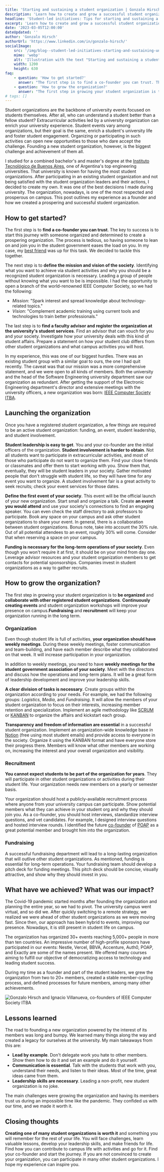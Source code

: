 ```yaml
---
title: 'Starting and sustaining a student organization | Gonzalo Hirsch'
description: 'Learn how to create and grow a successful student organization. Find a co-founder, define a mission and vision, and launch your organization with funding and student involvement.'
headline: 'Student-led initiatives: Tips for starting and sustaining a university organization'
excerpt: 'Learn how to create and grow a successful student organization. Find a co-founder, define a mission and vision, and launch your organization with funding and student involvement.'
date: '2023-03-05T12:00:00'
dateUpdated: ''
author: 'Gonzalo Hirsch'
authorUrl: 'https://www.linkedin.com/in/gonzalo-hirsch/'
socialImage:
    src: '/img/blog--student-led-initiatives-starting-and-sustaining-university-organizations.webp'
    mime: 'webp'
    alt: 'Illustration with the text "Starting and sustaining a student organization"'
    width: 1200
    height: 630
faq:
    - question: 'How to get started?'
      answer: "The first step is to find a co-founder you can trust. The key to success is to start this journey with someone organized and determined to create a prospering organization. The next step is to define the mission and vision of the society. Identifying what you want to achieve via student activities and why you should be a recognized student organization is necessary. The last step is to find a faculty advisor and register the organization at the university's student services. Find an advisor that can vouch for you and your society. Investigate how your university deals with this kind of student affairs. Prepare a statement on how your student club differs from other student organizations and what campus activities you will host."
    - question: 'How to grow the organization?'
      answer: "The first step in growing your student organization is to be organized and collaborate with other registered student organizations. Continuously creating events and student organization workshops will improve your presence on campus. Fundraising and recruitment will keep your organization running in the long term."
# tags: []
---
```


Student organizations are the backbone of university events focused on students themselves. After all, who can understand a student better than a fellow student? Extracurricular activities led by a university organization can enrich your university experience. Student events vary among organizations, but their goal is the same, enrich a student's university life and foster student engagement. Organizing or participating in such activities can open new opportunities to those who dare accept the challenge. Founding a new student organization, however, is the biggest challenge and achievement of them all.

I studied for a combined bachelor's and master's degree at the [Instituto Tecnológico de Buenos Aires](https://www.itba.edu.ar/), one of Argentina's top engineering universities. That university is known for having the most student organizations. After participating in an existing student organization and not being satisfied with the student organization leaders and their actions, I decided to create my own. It was one of the best decisions I made during university. The organization, nowadays, is one of the most respected and prosperous on campus. This post outlines my experience as a founder and how we created a prospering and successful student organization.

## How to get started?

The first step is to **find a co-founder you can trust**. The key to success is to start this journey with someone organized and determined to create a prospering organization. The process is tedious, so having someone to lean on and join you in the student government eases the load on you. In my case, my [best friend](https://www.linkedin.com/in/ignacio-villanueva-256541176/) was up for this task. We decided to tackle this together.

The next step is to **define the mission and vision of the society**. Identifying what you want to achieve via student activities and why you should be a recognized student organization is necessary. Leading a group of people without knowing what you want to be is impossible. I had the opportunity to open a branch of the world-renowned IEEE Computer Society, so we had the following:

-   _Mission_: "Spark interest and spread knowledge about technology-related topics."
-   _Vision_: "Complement academic training using current tools and technologies to train better professionals."

The last step is to **find a faculty advisor and register the organization at the university's student services**. Find an advisor that can vouch for you and your society. Investigate how your university deals with this kind of student affairs. Prepare a statement on how your student club differs from other student organizations and what campus activities you will host.

In my experience, this was one of our biggest hurdles. There was an existing student group with a similar goal to ours, the one I had quit recently. The caveat was that our mission was a more comprehensive statement, and we were open to all kinds of members. Both the university and the head of the Software Engineering university department saw our organization as redundant. After getting the support of the Electronic Engineering department's director and extensive meetings with the university officers, a new organization was born: [IEEE Computer Society ITBA](https://csitba.web.app/).

## Launching the organization

Once you have a registered student organization, a few things are required to be an active student organization: funding, an event, student leadership, and student involvement.

**Student leadership is easy to get**. You and your co-founder are the initial officers of the organization. **Student involvement is harder to obtain**. Not all students want to participate in extracurricular activities, and most of those who participate do not want to organize them. Find your close friends or classmates and offer them to start working with you. Show them that, eventually, they will be student leaders in your society. Gather motivated people that don't struggle with student life, so they will have time for any event you want to organize. A student involvement fair is a great activity to seek recruits; check your event services for those dates.

**Define the first event of your society**. This event will be the official launch of your new organization. Start small and organize a talk. Create **an event you would attend** and use your society's connections to find an engaging speaker. You can even check the staff directory to ask professors to participate. Book any space on your campus and ask other student organizations to share your event. In general, there is a collaboration between student organizations. Bonus note, take into account the 30% rule. Out of all potential attendees to an event, roughly 30% will come. Consider that when reserving a space on your campus.

**Funding is necessary for the long-term operations of your society**. Even though you won't require it at first, it should be on your mind from day one. Leverage advisor resources and your student organization members to get contacts for potential sponsorships. Companies invest in student organizations as a way to gather recruits.

## How to grow the organization?

The first step in growing your student organization is to **be organized** and **collaborate with other registered student organizations**. **Continuously creating events** and student organization workshops will improve your presence on campus.**Fundraising** and **recruitment** will keep your organization running in the long term.

### Organization

Even though student life is full of activities, **your organization should have weekly meetings**. During these weekly meetings, foster communication and team-building, and have each member describe what they collaborated on that week. It will increase participation in your organization.

In addition to weekly meetings, you need to have **weekly meetings for the student government association of your society**. Meet with the directors and discuss how the operations and long-term plans. It will be a great form of leadership development and improve your leadership skills.

**A clear division of tasks is necessary**. Create groups within the organization according to your needs. For example, we had the following groups: _Logistics_, _Media_, and _Fundraising_. It will allow the members of your student organization to focus on their interests, increasing member retention and specialization. Implement an agile methodology like [SCRUM](https://www.scrum.org/) or [KANBAN](https://www.atlassian.com/agile/kanban) to organize the affairs and kickstart each group.

**Transparency and freedom of information are essential** in a successful student organization. Implement an organization-wide knowledge base in [Notion](https://www.notion.so/) (free using most student emails) and provide access to everyone in the society. Organize it using the KANBAN format and have everyone store their progress there. Members will know what other members are working on, increasing the interest and your overall organization and visibility.

### Recruitment

**You cannot expect students to be part of the organization for years**. They will participate in other student organizations or activities during their student life. Your organization needs new members on a yearly or semester basis.

Your organization should host a publicly-available recruitment process where anyone from your university campus can participate. Show potential members what they can achieve in your student org and why they should join you. As a co-founder, you should host interviews, standardize interview questions, and vet candidates. For example, I designed interview questions and hosted interview rounds. I identified the future [co-founder](https://www.linkedin.com/in/tom%C3%A1s-soracco-192604128/) of [POAP](https://poap.xyz/) as a great potential member and brought him into the organization.

### Fundraising

A successful fundraising department will lead to a long-lasting organization that will outlive other student organizations. As mentioned, funding is essential for long-term operations. Your fundraising team should develop a pitch deck for funding meetings. This pitch deck should be concise, visually attractive, and show why they should invest in you.

## What have we achieved? What was our impact?

The Covid-19 pandemic started months after founding the organization and planning the entire year, so we had to pivot. The university campus went virtual, and so did we. After quickly switching to a remote strategy, we realized we were ahead of other student organizations as we were moving fast. Since then, our approach has been hybrid to events, improving our presence. Nowadays, it is still present in student life on campus.

The organization has organized 30+ events reaching 5,000+ people in more than ten countries. An impressive number of high-profile sponsors have participated in our events: Nestle, Vercel, BBVA, Accenture, Auth0, POAP, and Exactly are some of the names present. We offered many courses aiming to fulfill our objective of democratizing access to technology and leading student success.

During my time as a founder and part of the student leaders, we grew the organization from two to 20+ members, created a stable member-cycling process, and defined processes for future members, among many other achievements.

![Gonzalo Hirsch and Ignacio Villanueva, co-founders of IEEE Computer Society ITBA](/img/blog--student-led-initiatives-starting-and-sustaining-university-organizations--founders.webp)

## Lessons learned

The road to founding a new organization powered by the interest of its members was long and bumpy. We learned many things along the way and created a legacy for ourselves at the university. My main takeaways from this are:

-   **Lead by example**. Don't delegate work you hate to other members. Show them how to do it and set an example and do it yourself.
-   **Communication is essential**. Talk with the students that work with you, understand their needs, and listen to their ideas. Most of the time, great ideas came from them.
-   **Leadership skills are necessary**. Leading a non-profit, new student organization is no joke.

The main challenges were growing the organization and having its members trust us during an impossible time like the pandemic. They confided us with our time, and we made it worth it.

## Closing thoughts

**Creating one of many student organizations is worth it** and something you will remember for the rest of your life. You will face challenges, learn valuable lessons, develop your leadership skills, and make friends for life. Find how you can contribute to campus life with activities and go for it. Find your co-founder and start the journey. If you are not convinced to create your organization, you can participate in many other student organizations. I hope my experience can inspire you.
